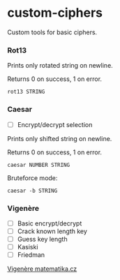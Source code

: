 # custom-ciphers
Custom tools for basic ciphers.

### Rot13
Prints only rotated string on newline.

Returns 0 on success, 1 on error.
```
rot13 STRING
```

### Caesar

- [ ] Encrypt/decrypt selection 

Prints only shifted string on newline.

Returns 0 on success, 1 on error.
```
caesar NUMBER STRING
```
Bruteforce mode:
```
caesar -b STRING
```

### Vigenère
- [ ] Basic encrypt/decrypt
- [ ] Crack known length key
- [ ] Guess key length
- [ ] Kasiski
- [ ] Friedman

[Vigenère matematika.cz](https://matematika.cz/vigenerova-sifra)
